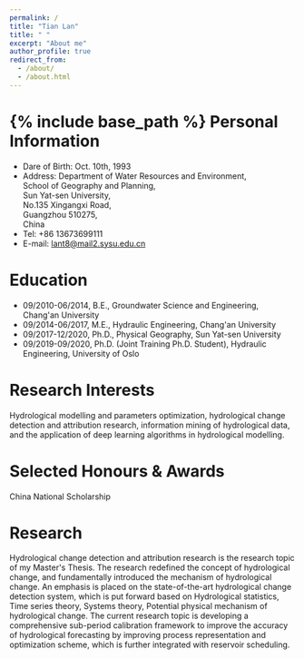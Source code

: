 ```yaml
---
permalink: /
title: "Tian Lan"
title: " "
excerpt: "About me"
author_profile: true
redirect_from: 
  - /about/
  - /about.html
---
```


{% include base_path %}
Personal Information
======
* Dare of Birth: Oct. 10th, 1993
* Address: Department of Water Resources and Environment,<br>School of Geography and Planning,<br>Sun Yat-sen University,<br>No.135 Xingangxi Road,<br>Guangzhou 510275,<br>China 
* Tel: +86 13673699111
* E-mail: lant8@mail2.sysu.edu.cn

Education
======
* 09/2010-06/2014, B.E., Groundwater Science and Engineering, Chang'an University
* 09/2014-06/2017, M.E., Hydraulic Engineering, Chang'an University
* 09/2017-12/2020, Ph.D., Physical Geography, Sun Yat-sen University
* 09/2019-09/2020, Ph.D. (Joint Training Ph.D. Student), Hydraulic Engineering, University of Oslo

Research Interests
======
Hydrological modelling and parameters optimization, hydrological change detection and attribution research, information mining of hydrological data, and the application of deep learning algorithms in hydrological modelling.
  
Selected Honours & Awards
======
China National Scholarship
  
Research
======
Hydrological change detection and attribution research is the research topic of my Master's Thesis. The research redefined the concept of hydrological change, and fundamentally introduced the mechanism of hydrological change. An emphasis is placed on the state-of-the-art hydrological change detection system, which is put forward based on Hydrological statistics, Time series theory, Systems theory, Potential physical mechanism of hydrological change. The current research topic is developing a comprehensive sub-period calibration framework to improve the accuracy of hydrological forecasting by improving process representation and optimization scheme, which is further integrated with reservoir scheduling.

